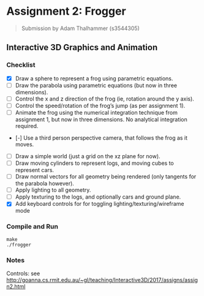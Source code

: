 Assignment 2: Frogger
=====================

> Submission by Adam Thalhammer (s3544305)

Interactive 3D Graphics and Animation
-------------------------------------

### Checklist

- [x] Draw a sphere to represent a frog using parametric equations.
- [ ] Draw the parabola using parametric equations (but now in three dimensions).
- [ ] Control the x and z direction of the frog (ie, rotation around the y axis).
- [ ] Control the speed/rotation of the frog’s jump (as per assignment 1).
- [ ] Animate the frog using the numerical integration technique from assignment 1, but now in three dimensions. No analytical integration required.
- [-] Use a third person perspective camera, that follows the frog as it moves.
- [ ] Draw a simple world (just a grid on the xz plane for now).
- [ ] Draw moving cylinders to represent logs, and moving cubes to represent cars.
- [ ] Draw normal vectors for all geometry being rendered (only tangents for the parabola however).
- [ ] Apply lighting to all geometry.
- [ ] Apply texturing to the logs, and optionally cars and ground plane.
- [X] Add keyboard controls for for toggling lighting/texturing/wireframe mode

### Compile and Run

    make
    ./frogger

### Notes

Controls: see http://goanna.cs.rmit.edu.au/~gl/teaching/Interactive3D/2017/assigns/assign2.html
